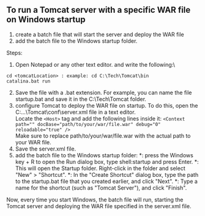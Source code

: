 ## To run a Tomcat server with a specific WAR file on Windows startup
1. create a batch file that will start the server and deploy the WAR file
2. add the batch file to the Windows startup folder. 

Steps:
1. Open Notepad or any other text editor. and write the following:\
```
cd <tomcatLocation> : example: cd C:\Tech\Tomcat\bin
catalina.bat run
```
2. Save the file with a .bat extension. For example, you can name the file startup.bat and save it in the C:\Tech\Tomcat folder.
3. configure Tomcat to deploy the WAR file on startup. To do this, open the C:\...\Tomcat\conf\server.xml file in a text editor.\
Locate the `<Host>` tag and add the following lines inside it:
`<Context path="" docBase="path/to/your/war/file.war" debug="0" reloadable="true" />`\
Make sure to replace path/to/your/war/file.war with the actual path to your WAR file.
4. Save the server.xml file.
5. add the batch file to the Windows startup folder:
*: press the Windows key + R to open the Run dialog box, type shell:startup and press Enter.
*: This will open the Startup folder. Right-click in the folder and select "New" > "Shortcut".
*:  In the "Create Shortcut" dialog box, type the path to the startup.bat file that you created earlier, and click "Next".
*: Type a name for the shortcut (such as "Tomcat Server"), and click "Finish".

Now, every time you start Windows, the batch file will run, starting the Tomcat server and deploying the WAR file specified in the server.xml file.

